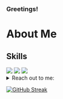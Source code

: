 ### Greetings!
# About Me
## Skills
  <img src="https://skillicons.dev/icons?i=python,rust,javascript,go,html,css,sqlite" />
  <img src="https://skillicons.dev/icons?i=idea,neovim,git,github" />
  <img src="https://skillicons.dev/icons?i=linux,qt,django" />

<details>
  <summary>Reach out to me:</summary>
  <b>Telegram:</b> <a href="https://getgentoo.t.me/">@getgentoo</a><br>
</details>

[![GitHub Streak](https://github-readme-streak-stats.herokuapp.com?user=gitgernit&theme=calm-pink&border_radius=15.5&hide_longest_streak=true)](https://git.io/streak-stats)
